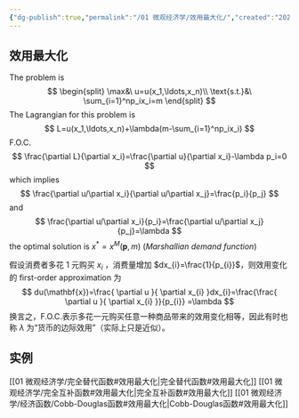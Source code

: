 ```yaml
---
{"dg-publish":true,"permalink":"/01 微观经济学/效用最大化/","created":"2023-06-18T16:33:22.366+08:00","updated":"2024-03-31T20:41:31.095+08:00"}
---
```


## 效用最大化

The problem is
$$
\begin{split}
\max&\ u=u(x_1,\ldots,x_n)\\
\text{s.t.}&\ \sum_{i=1}^np_ix_i=m
\end{split}
$$
The Lagrangian for this problem is
$$
L=u(x_1,\ldots,x_n)+\lambda(m-\sum_{i=1}^np_ix_i)
$$
F.O.C.
$$
\frac{\partial L}{\partial x_i}=\frac{\partial u}{\partial x_i}-\lambda p_i=0
$$
which implies
$$
\frac{\partial u/\partial x_i}{\partial u/\partial x_j}=\frac{p_i}{p_j}
$$
and
$$
\frac{\partial u/\partial x_i}{p_i}=\frac{\partial u/\partial x_j}{p_j}=\lambda
$$
the optimal solution is $x^*=x^M(\mathbf{p},m)$ (*Marshallian demand function*)

假设消费者多花 1 元购买 $x_{i}$ ，消费量增加 $dx_{i}=\frac{1}{p_{i}}$，则效用变化的 first-order approximation 为
$$
du(\mathbf{x})=\frac{ \partial u }{ \partial x_{i} }dx_{i}=\frac{\frac{ \partial u }{ \partial x_{i} }}{p_{i}} =\lambda
$$
换言之，F.O.C.表示多花一元购买任意一种商品带来的效用变化相等，因此有时也称 $\lambda$ 为“货币的边际效用”（实际上只是近似）。

## 实例

[[01 微观经济学/完全替代函数#效用最大化\|完全替代函数#效用最大化]]
[[01 微观经济学/完全互补函数#效用最大化\|完全互补函数#效用最大化]]
[[01 微观经济学/经济函数/Cobb-Douglas函数#效用最大化\|Cobb-Douglas函数#效用最大化]]
